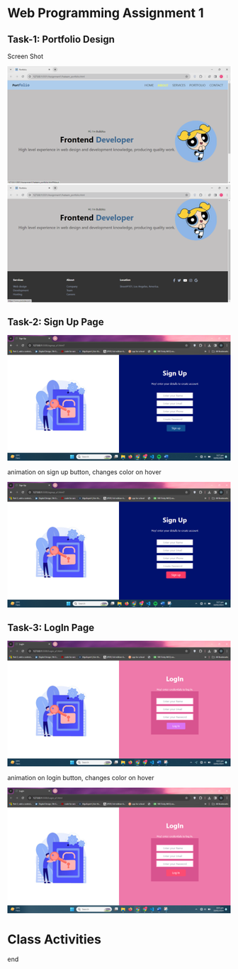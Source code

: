

<h1>Web Programming Assignment 1</h1>
<h2>Task-1: Portfolio Design</h2>
<p>Screen Shot</p>
<img src="Potfolio1.png"><br>
<img src="Potfolio2.png"><br>
<h2>Task-2: Sign Up Page</h2>
<img src="Sign1.png"><br>
<p>animation on sign up button, changes color on hover</p>
<img src="Sign2.png"><br>
<h2>Task-3: LogIn Page</h2>
<img src="login1.png"><br>
<p>animation on login button, changes color on hover</p>
<img src="login2.png"><br>
<h1>Class Activities</h1>
<p>end</p>

